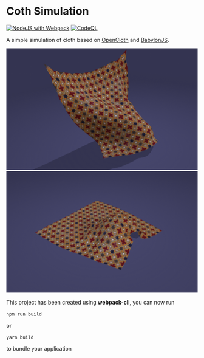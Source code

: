# Coth Simulation

[![NodeJS with Webpack](https://github.com/BarthPaleologue/babylonjs-template/actions/workflows/webpack.yml/badge.svg)](https://github.com/BarthPaleologue/babylonjs-template/actions/workflows/webpack.yml)
[![CodeQL](https://github.com/BarthPaleologue/ClothSimulation/actions/workflows/codeql.yml/badge.svg)](https://github.com/BarthPaleologue/ClothSimulation/actions/workflows/codeql.yml)

A simple simulation of cloth based on [OpenCloth](https://github.com/BarthPaleologue/opencloth) and [BabylonJS](https://www.babylonjs.com/).

![Screenshot](./cover/cover2.png)
![Screenshot](./cover/cover1.png)

This project has been created using **webpack-cli**, you can now run

```
npm run build
```

or

```
yarn build
```

to bundle your application
